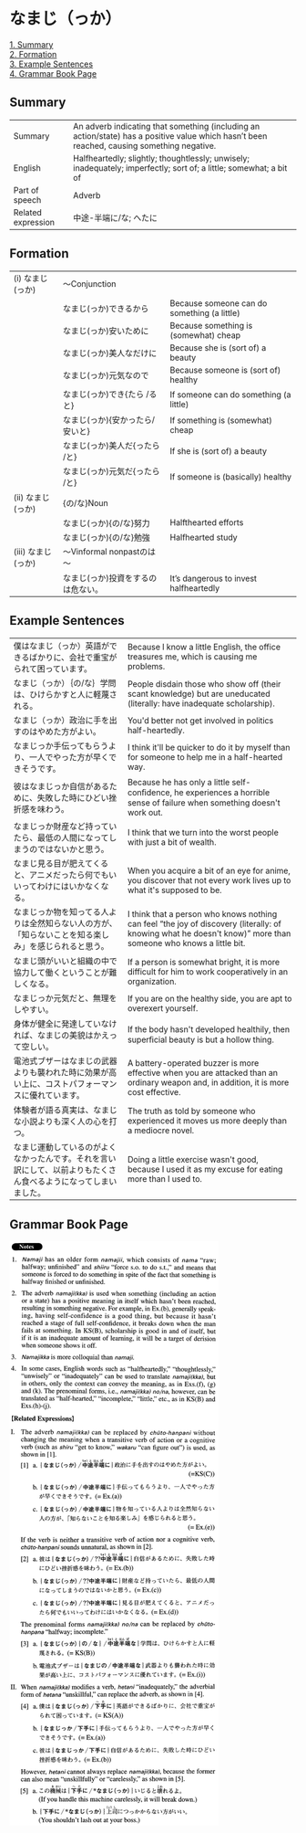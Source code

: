 # なまじ（っか）

[1. Summary](#summary)<br>
[2. Formation](#formation)<br>
[3. Example Sentences](#example-sentences)<br>
[4. Grammar Book Page](#grammar-book-page)<br>


## Summary

<table><tr>   <td>Summary</td>   <td>An adverb indicating that something (including an action/state) has a positive value which hasn’t been reached, causing something negative.</td></tr><tr>   <td>English</td>   <td>Halfheartedly; slightly; thoughtlessly; unwisely; inadequately; imperfectly; sort of; a little; somewhat; a bit of</td></tr><tr>   <td>Part of speech</td>   <td>Adverb</td></tr><tr>   <td>Related expression</td>   <td>中途-半端に/な; へたに</td></tr></table>

## Formation

<table class="table"><tbody><tr class="tr head"><td class="td"><span class="numbers">(i)</span> <span class="concept">なまじ</span><span>(</span><span class="concept">っか</span><span>)</span> </td><td class="td"><span class="concept"></span><span>～Conjunction</span></td><td class="td"></td></tr><tr class="tr"><td class="td"></td><td class="td"><span class="concept">なまじ</span><span>(</span><span class="concept">っか</span><span>)できるから</span></td><td class="td"><span>Because someone can do something (a little)</span> </td></tr><tr class="tr"><td class="td"></td><td class="td"><span class="concept">なまじ</span><span>(</span><span class="concept">っか</span><span>)安いために</span></td><td class="td"><span>Because something is (somewhat) cheap</span></td></tr><tr class="tr"><td class="td"></td><td class="td"><span class="concept">なまじ</span><span>(</span><span class="concept">っか</span><span>)美人なだけに</span></td><td class="td"><span>Because she is (sort of) a beauty</span></td></tr><tr class="tr"><td class="td"></td><td class="td"><span class="concept">なまじ</span><span>(</span><span class="concept">っか</span><span>)元気なので</span></td><td class="td"><span>Because someone is (sort of) healthy</span></td></tr><tr class="tr"><td class="td"></td><td class="td"><span class="concept">なまじ</span><span>(</span><span class="concept">っか</span><span>)でき{たら /ると}</span></td><td class="td"><span>If someone can do something (a little)</span> </td></tr><tr class="tr"><td class="td"></td><td class="td"><span class="concept">なまじ</span><span>(</span><span class="concept">っか</span><span>){安かったら/安いと}</span></td><td class="td"><span>If something is (somewhat) cheap</span></td></tr><tr class="tr"><td class="td"></td><td class="td"><span class="concept">なまじ</span><span>(</span><span class="concept">っか</span><span>)美人だ{ったら /と}</span></td><td class="td"><span>If she is (sort of) a beauty</span></td></tr><tr class="tr"><td class="td"></td><td class="td"><span class="concept">なまじ</span><span>(</span><span class="concept">っか</span><span>)元気だ{ったら /と}</span></td><td class="td"><span>If someone is (basically) healthy</span></td></tr><tr class="tr head"><td class="td"><span class="numbers">(ii)</span> <span class="concept">なまじ</span><span>(</span><span class="concept">っか</span><span>)</span> </td><td class="td"><span>{の/な}Noun</span></td><td class="td"></td></tr><tr class="tr"><td class="td"></td><td class="td"><span class="concept">なまじ</span><span>(</span><span class="concept">っか</span><span>){の/な}努力</span></td><td class="td"><span>Halfthearted efforts</span></td></tr><tr class="tr"><td class="td"></td><td class="td"><span class="concept">なまじ</span><span>(</span><span class="concept">っか</span><span>){の/な}勉強</span></td><td class="td"><span>Halfhearted study</span></td></tr><tr class="tr head"><td class="td"><span class="numbers">(iii)</span> <span class="concept">なまじ</span><span>(</span><span class="concept">っか</span><span>)</span> </td><td class="td"><span>～Vinformal nonpastのは～</span></td><td class="td"></td></tr><tr class="tr"><td class="td"></td><td class="td"><span class="concept">なまじ</span><span>(</span><span class="concept">っか</span><span>)投資をするのは危ない。</span></td><td class="td"><span>It’s dangerous to invest halfheartedly</span></td></tr></tbody></table>

## Example Sentences

<table><tr>   <td>僕はなまじ（っか）英語ができるばかりに、会社で重宝がられて困っています。</td>   <td>Because I know a little English, the office treasures me, which is causing me problems.</td></tr><tr>   <td>なまじ（っか）｛の/な｝学問は、ひけらかすと人に軽蔑される。</td>   <td>People disdain those who show off (their scant knowledge) but are uneducated (literally: have inadequate scholarship).</td></tr><tr>   <td>なまじ（っか）政治に手を出すのはやめた方がよい。</td>   <td>You'd better not get involved in politics half-heartedly.</td></tr><tr>   <td>なまじっか手伝ってもらうより、一人でやった方が早くできそうです。</td>   <td>I think it'll be quicker to do it by myself than for someone to help me in a half-hearted way.</td></tr><tr>   <td>彼はなまじっか自信があるために、失敗した時にひどい挫折感を味わう。</td>   <td>Because he has only a little self-conﬁdence, he experiences a horrible sense of failure when something doesn't work out.</td></tr><tr>   <td>なまじっか財産など持っていたら、最低の人間になってしまうのではないかと思う。</td>   <td>I think that we turn into the worst people with just a bit of wealth.</td></tr><tr>   <td>なまじ見る目が肥えてくると、アニメだったら何でもいいってわけにはいかなくなる。</td>   <td>When you acquire a bit of an eye for anime, you discover that not every work lives up to what it's supposed to be.</td></tr><tr>   <td>なまじっか物を知ってる人よりは全然知らない人の方が、「知らないことを知る楽しみ」を感じられると思う。</td>   <td>I think that a person who knows nothing can feel “the joy of discovery (literally: of knowing what he doesn't know)” more than someone who knows a little bit.</td></tr><tr>   <td>なまじ頭がいいと組織の中で協力して働くということが難しくなる。</td>   <td>If a person is somewhat bright, it is more difficult for him to work cooperatively in an organization.</td></tr><tr>   <td>なまじっか元気だと、無理をしやすい。</td>   <td>If you are on the healthy side, you are apt to overexert yourself.</td></tr><tr>   <td>身体が健全に発達していなければ、なまじの美貌はかえって空しい。</td>   <td>If the body hasn't developed healthily, then superﬁcial beauty is but a hollow thing.</td></tr><tr>   <td>電池式ブザーはなまじの武器よりも襲われた時に効果が高い上に、コストパフォーマンスに優れています。</td>   <td>A battery-operated buzzer is more effective when you are attacked than an ordinary weapon and, in addition, it is more cost effective.</td></tr><tr>   <td>体験者が語る真実は、なまじな小説よりも深く人の心を打つ。</td>   <td>The truth as told by someone who experienced it moves us more deeply than a mediocre novel.</td></tr><tr>   <td>なまじ運動しているのがよくなかったんです。それを言い訳にして、以前よりもたくさん食べるようになってしまいました。</td>   <td>Doing a little exercise wasn't good, because I used it as my excuse for eating more than I used to.</td></tr></table>

## Grammar Book Page

![](../img/Advancedなまじ(っか).png)


